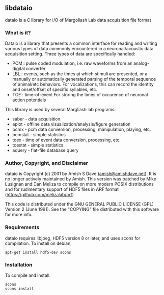 
## libdataio

dataio is a C library for I/O of Margoliash Lab data acquisition file format

### What is it?

Dataio is a library that presents a common interface for reading and writing
various types of data commonly encountered in a neuronal/acoustic data
acquisition setting. Three types of data are specifically handled:

- PCM : pulse coded modulation, i.e. raw waveforms from an analog-digital converter
- LBL : events, such as the times at which stimuli are presented, or a manually
    or automatically generated parsing of the temporal sequence of animal/etc
    behaviors. For vocalizations, this can record the identity and onset/offset
    of specific syllables, etc.
- TOE : time-of-event For storing the times of
    occurence of neuronal action potentials

This library is used by several Margliash lab programs:

- saber - data acquisition
- aplot - offline data visualization/analysis/figure generation
- pcmx - pcm data conversion, processing, manipulation, playing, etc.
- pcmstat - simple statistics
- toex - time of event data conversion, processing, etc.
- toestat - simple statistics
- aquery - flat-file database query

### Author, Copyright, and Disclaimer

dataio is Copyright (c) 2001 by Amish S Dave (amish@amishdave.net). It is no longer actively maintained by Amish. This version was patched by Mike Lusignan and Dan Meliza to compile on more modern POSIX distributions and for rudimentary support of HDF5 files in ARF format (https://github.com/melizalab/arf)

This code is distributed under the GNU GENERAL PUBLIC LICENSE (GPL) Version 2
(June 1991). See the "COPYING" file distributed with this software for more
info.

### Requirements

dataio requires libjpeg, HDF5 version 8 or later, and uses scons for compilation. To install on debian,

    apt-get install hdf5-dev scons

### Installation

To compile and install:

    scons
    scons install
